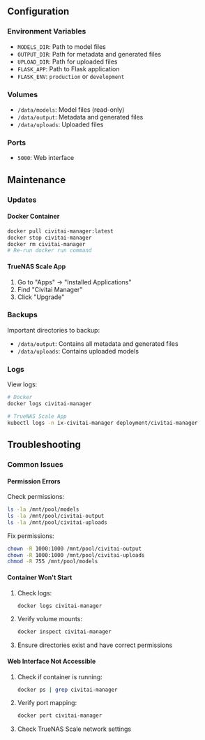 ## Configuration

### Environment Variables
- `MODELS_DIR`: Path to model files
- `OUTPUT_DIR`: Path for metadata and generated files
- `UPLOAD_DIR`: Path for uploaded files
- `FLASK_APP`: Path to Flask application
- `FLASK_ENV`: `production` or `development`

### Volumes
- `/data/models`: Model files (read-only)
- `/data/output`: Metadata and generated files
- `/data/uploads`: Uploaded files

### Ports
- `5000`: Web interface

## Maintenance

### Updates

#### Docker Container
```bash
docker pull civitai-manager:latest
docker stop civitai-manager
docker rm civitai-manager
# Re-run docker run command
```

#### TrueNAS Scale App
1. Go to "Apps" -> "Installed Applications"
2. Find "Civitai Manager"
3. Click "Upgrade"

### Backups
Important directories to backup:
- `/data/output`: Contains all metadata and generated files
- `/data/uploads`: Contains uploaded models

### Logs
View logs:
```bash
# Docker
docker logs civitai-manager

# TrueNAS Scale App
kubectl logs -n ix-civitai-manager deployment/civitai-manager
```

## Troubleshooting

### Common Issues

#### Permission Errors
Check permissions:
```bash
ls -la /mnt/pool/models
ls -la /mnt/pool/civitai-output
ls -la /mnt/pool/civitai-uploads
```

Fix permissions:
```bash
chown -R 1000:1000 /mnt/pool/civitai-output
chown -R 1000:1000 /mnt/pool/civitai-uploads
chmod -R 755 /mnt/pool/models
```

#### Container Won't Start
1. Check logs:
   ```bash
   docker logs civitai-manager
   ```

2. Verify volume mounts:
   ```bash
   docker inspect civitai-manager
   ```

3. Ensure directories exist and have correct permissions

#### Web Interface Not Accessible
1. Check if container is running:
   ```bash
   docker ps | grep civitai-manager
   ```

2. Verify port mapping:
   ```bash
   docker port civitai-manager
   ```

3. Check TrueNAS Scale network settings
